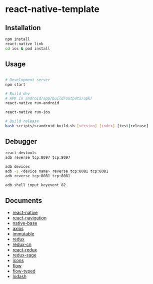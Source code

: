 
# react-native-template

## Installation

```bash
npm install
react-native link
cd ios & pod install
```

## Usage

```bash

# Development server
npm start

# Build dev
# APK in android/app/build/outputs/apk/
react-native run-android 

react-native run-ios

# Build release
bash scripts/scandroid_build.sh [version] [index] [test|release]
```

## Debugger
```bash
react-devtools
adb reverse tcp:8097 tcp:8097

adb devices
adb -s <device name> reverse tcp:8081 tcp:8081
adb reverse tcp:8081 tcp:8081

adb shell input keyevent 82

```

## Documents
- [react-native](https://facebook.github.io/react-native/)
- [react-navigation](https://reactnavigation.org/docs/en/getting-started.html)
- [native-base](https://nativebase.io/)
- [axios](https://github.com/axios/axios)
- [immutable](https://github.com/immutable-js/immutable-js)
- [redux](https://github.com/reactjs/redux)
- [redux-cn](https://www.redux.org.cn)
- [react-redux](http://cn.redux.js.org/docs/react-redux/)
- [redux-sage](https://redux-saga-in-chinese.js.org)
- [icons](https://github.com/oblador/react-native-vector-icons)
- [flow](https://flow.org/)
- [flow-typed](https://github.com/flow-typed/flow-typed)
- [lodash](https://www.lodashjs.com/docs/latest)